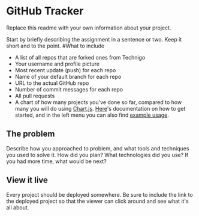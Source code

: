 # GitHub Tracker

Replace this readme with your own information about your project.

Start by briefly describing the assignment in a sentence or two. Keep it short and to the point.
#What to include

- A list of all repos that are forked ones from Technigo
- Your username and profile picture
- Most recent update (push) for each repo
- Name of your default branch for each repo
- URL to the actual GitHub repo
- Number of commit messages for each repo
- All pull requests
- A chart of how many projects you've done so far, compared to how many you will do using [Chart.js](https://www.chartjs.org/). [Here](https://www.chartjs.org/docs/latest/getting-started/)'s documentation on how to get started, and in the left menu you can also find [example usage](https://www.chartjs.org/docs/latest/getting-started/usage.html).

## The problem

Describe how you approached to problem, and what tools and techniques you used to solve it. How did you plan? What technologies did you use? If you had more time, what would be next?

## View it live

Every project should be deployed somewhere. Be sure to include the link to the deployed project so that the viewer can click around and see what it's all about.
